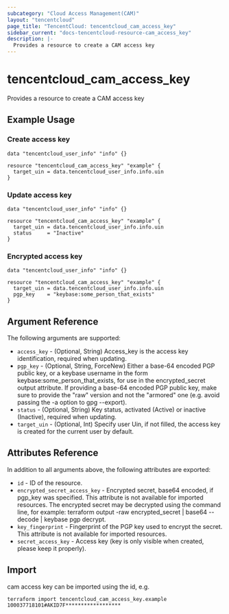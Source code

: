 ```yaml
---
subcategory: "Cloud Access Management(CAM)"
layout: "tencentcloud"
page_title: "TencentCloud: tencentcloud_cam_access_key"
sidebar_current: "docs-tencentcloud-resource-cam_access_key"
description: |-
  Provides a resource to create a CAM access key
---
```


# tencentcloud_cam_access_key

Provides a resource to create a CAM access key

## Example Usage

### Create access key

```hcl
data "tencentcloud_user_info" "info" {}

resource "tencentcloud_cam_access_key" "example" {
  target_uin = data.tencentcloud_user_info.info.uin
}
```

### Update access key

```hcl
data "tencentcloud_user_info" "info" {}

resource "tencentcloud_cam_access_key" "example" {
  target_uin = data.tencentcloud_user_info.info.uin
  status     = "Inactive"
}
```

### Encrypted access key

```hcl
data "tencentcloud_user_info" "info" {}

resource "tencentcloud_cam_access_key" "example" {
  target_uin = data.tencentcloud_user_info.info.uin
  pgp_key    = "keybase:some_person_that_exists"
}
```

## Argument Reference

The following arguments are supported:

* `access_key` - (Optional, String) Access_key is the access key identification, required when updating.
* `pgp_key` - (Optional, String, ForceNew) Either a base-64 encoded PGP public key, or a keybase username in the form keybase:some_person_that_exists, for use in the encrypted_secret output attribute. If providing a base-64 encoded PGP public key, make sure to provide the "raw" version and not the "armored" one (e.g. avoid passing the -a option to gpg --export).
* `status` - (Optional, String) Key status, activated (Active) or inactive (Inactive), required when updating.
* `target_uin` - (Optional, Int) Specify user Uin, if not filled, the access key is created for the current user by default.

## Attributes Reference

In addition to all arguments above, the following attributes are exported:

* `id` - ID of the resource.
* `encrypted_secret_access_key` - Encrypted secret, base64 encoded, if pgp_key was specified. This attribute is not available for imported resources. The encrypted secret may be decrypted using the command line, for example: terraform output -raw encrypted_secret | base64 --decode | keybase pgp decrypt.
* `key_fingerprint` - Fingerprint of the PGP key used to encrypt the secret. This attribute is not available for imported resources.
* `secret_access_key` - Access key (key is only visible when created, please keep it properly).


## Import

cam access key can be imported using the id, e.g.

```
terraform import tencentcloud_cam_access_key.example 100037718101#AKID7F******************
```

